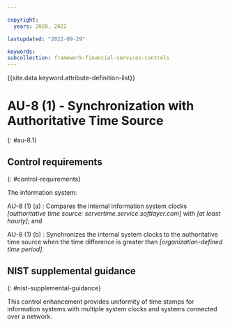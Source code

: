 ```yaml
---

copyright:
  years: 2020, 2022

lastupdated: "2022-09-29"

keywords: 
subcollection: framework-financial-services-controls
---
```


{{site.data.keyword.attribute-definition-list}}

               
# AU-8 (1) - Synchronization with Authoritative Time Source
{: #au-8.1}

## Control requirements
{: #control-requirements}

The information system:

AU-8 (1) (a)
    : Compares the internal information system clocks _[authoritative time source: servertime.service.softlayer.com]_ with _[at least hourly]_; and

AU-8 (1) (b)
    : Synchronizes the internal system clocks to the authoritative time source when the time difference is greater than _[organization-defined time period]_.

## NIST supplemental guidance
{: #nist-supplemental-guidance}

This control enhancement provides uniformity of time stamps for information systems with multiple system clocks and systems connected over a network.



